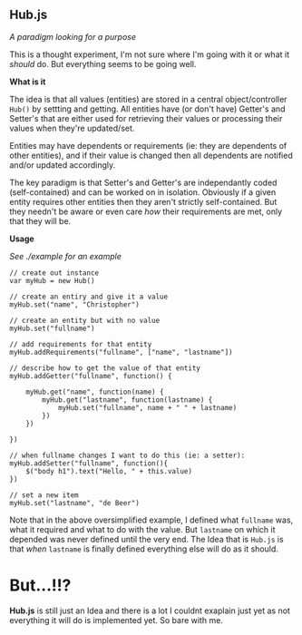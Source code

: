 Hub.js
------
*A paradigm looking for a purpose*

This is a thought experiment, I'm not sure where I'm going with it or what it *should* do. But everything seems to be going well.

**What is it**

The idea is that all values (entities) are stored in a central object/controller `Hub()` by settting and getting. All entities have (or don't have) Getter's and Setter's that are either used for retrieving their values or processing their values when they're updated/set.

Entities may have dependents or requirements (ie: they are dependents of other entities), and if their value is changed then all dependents are notified and/or updated accordingly.

The key paradigm is that Setter's and Getter's are independantly coded (self-contained) and can be worked on in isolation. Obviously if a given entity requires other entities then they aren't strictly self-contained. But they needn't be aware or even care *how* their requirements are met, only that they will be.

**Usage**

*See ./example for an example*

	// create out instance
	var myHub = new Hub()

	// create an entiry and give it a value
	myHub.set("name", "Christopher")

	// create an entity but with no value
	myHub.set("fullname")

	// add requirements for that entity
	myHub.addRequirements("fullname", ["name", "lastname"])

	// describe how to get the value of that entity
	myHub.addGetter("fullname", function() {
		
		myHub.get("name", function(name) {
			myHub.get("lastname", function(lastname) {
				myHub.set("fullname", name + " " + lastname)		
			})
		})

	})

	// when fullname changes I want to do this (ie: a setter): 
	myHub.addSetter("fullname", function(){
		$("body h1").text("Hello, " + this.value)
	})

	// set a new item
	myHub.set("lastname", "de Beer")

Note that in the above oversimplified example, I defined what `fullname` was, what it required and what to do with the value. But `lastname` on which it depended was never defined until the very end. The Idea that is `Hub.js` is that *when* `lastname` is finally defined everything else will do as it should.

But...!!?
=========

**Hub.js** is still just an Idea and there is a lot I couldnt exaplain just yet as not everything it will do is implemented yet. So bare with me.


